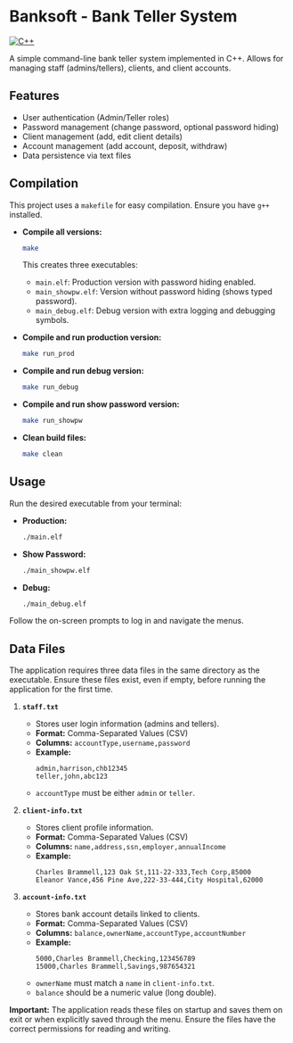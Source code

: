 # Banksoft - Bank Teller System

[![C++](https://img.shields.io/badge/C%2B%2B-14-blue.svg)](https://isocpp.org/)

A simple command-line bank teller system implemented in C++. Allows for managing staff (admins/tellers), clients, and client accounts.

## Features

*   User authentication (Admin/Teller roles)
*   Password management (change password, optional password hiding)
*   Client management (add, edit client details)
*   Account management (add account, deposit, withdraw)
*   Data persistence via text files

## Compilation

This project uses a `makefile` for easy compilation. Ensure you have `g++` installed.

*   **Compile all versions:**
    ```bash
    make
    ```
    This creates three executables:
    *   `main.elf`: Production version with password hiding enabled.
    *   `main_showpw.elf`: Version without password hiding (shows typed password).
    *   `main_debug.elf`: Debug version with extra logging and debugging symbols.

*   **Compile and run production version:**
    ```bash
    make run_prod
    ```

*   **Compile and run debug version:**
    ```bash
    make run_debug
    ```

*   **Compile and run show password version:**
    ```bash
    make run_showpw
    ```

*   **Clean build files:**
    ```bash
    make clean
    ```

## Usage

Run the desired executable from your terminal:

*   **Production:**
    ```bash
    ./main.elf
    ```
*   **Show Password:**
    ```bash
    ./main_showpw.elf
    ```
*   **Debug:**
    ```bash
    ./main_debug.elf
    ```

Follow the on-screen prompts to log in and navigate the menus.

## Data Files

The application requires three data files in the same directory as the executable. Ensure these files exist, even if empty, before running the application for the first time.

1.  **`staff.txt`**
    *   Stores user login information (admins and tellers).
    *   **Format:** Comma-Separated Values (CSV)
    *   **Columns:** `accountType,username,password`
    *   **Example:**
        ```csv
        admin,harrison,chb12345
        teller,john,abc123
        ```
    *   `accountType` must be either `admin` or `teller`.

2.  **`client-info.txt`**
    *   Stores client profile information.
    *   **Format:** Comma-Separated Values (CSV)
    *   **Columns:** `name,address,ssn,employer,annualIncome`
    *   **Example:**
        ```csv
        Charles Brammell,123 Oak St,111-22-333,Tech Corp,85000
        Eleanor Vance,456 Pine Ave,222-33-444,City Hospital,62000
        ```

3.  **`account-info.txt`**
    *   Stores bank account details linked to clients.
    *   **Format:** Comma-Separated Values (CSV)
    *   **Columns:** `balance,ownerName,accountType,accountNumber`
    *   **Example:**
        ```csv
        5000,Charles Brammell,Checking,123456789
        15000,Charles Brammell,Savings,987654321
        ```
    *   `ownerName` must match a `name` in `client-info.txt`.
    *   `balance` should be a numeric value (long double).

**Important:** The application reads these files on startup and saves them on exit or when explicitly saved through the menu. Ensure the files have the correct permissions for reading and writing.
